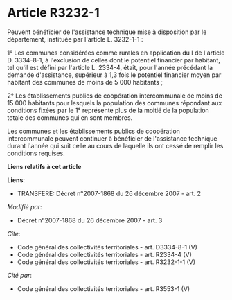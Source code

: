 # Article R3232-1

Peuvent bénéficier de l'assistance technique mise à disposition par le département, instituée par l'article L. 3232-1-1 : 

1° Les communes considérées comme rurales en application du I de l'article D. 3334-8-1, à l'exclusion de celles dont le
potentiel financier par habitant, tel qu'il est défini par l'article L. 2334-4, était, pour l'année précédant la demande
d'assistance, supérieur à 1,3 fois le potentiel financier moyen par habitant des communes de moins de 5 000 habitants ; 

2° Les établissements publics de coopération intercommunale de moins de 15 000 habitants pour lesquels la population des
communes répondant aux conditions fixées par le 1° représente plus de la moitié de la population totale des communes qui en
sont membres. 

Les communes et les établissements publics de coopération intercommunale peuvent continuer à bénéficier de l'assistance
technique durant l'année qui suit celle au cours de laquelle ils ont cessé de remplir les conditions requises.

**Liens relatifs à cet article**

**Liens**:

  - TRANSFERE: Décret n°2007-1868 du 26 décembre 2007 - art. 2

_Modifié par_:

  - Décret n°2007-1868 du 26 décembre 2007 - art. 3

_Cite_:

  - Code général des collectivités territoriales - art. D3334-8-1 (V)
  - Code général des collectivités territoriales - art. R2334-4 (V)
  - Code général des collectivités territoriales - art. R3232-1-1 (V)

_Cité par_:

  - Code général des collectivités territoriales - art. R3553-1 (V)
